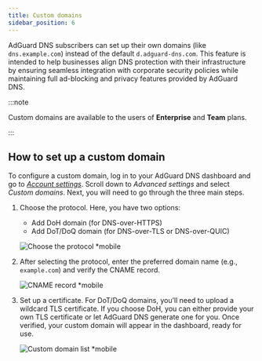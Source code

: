 ```yaml
---
title: Custom domains
sidebar_position: 6
---
```


AdGuard DNS subscribers can set up their own domains (like `dns.example.com`) instead of the default `d.adguard-dns.com`. This feature is intended to help businesses align DNS protection with their infrastructure by ensuring seamless integration with corporate security policies while maintaining full ad-blocking and privacy features provided by AdGuard DNS.

:::note

Custom domains are available to the users of **Enterprise** and **Team** plans.

:::

## How to set up a custom domain

To configure a custom domain, log in to your AdGuard DNS dashboard and go to [*Account settings*](https://adguard-dns.io/en/dashboard/account). Scroll down to *Advanced settings* and select *Custom domains*. Next, you will need to go through the three main steps.

 1. Choose the protocol. Here, you have two options:

      - Add DoH domain (for DNS-over-HTTPS)
      - Add DoT/DoQ domain (for DNS-over-TLS or DNS-over-QUIC)

    ![Choose the protocol *mobile](https://cdn.adtidy.org/content/release_notes/dns/v2-15/picture_en_1.png)

 1. After selecting the protocol, enter the preferred domain name (e.g., `example.com`) and verify the CNAME record.

    ![CNAME record *mobile](https://cdn.adtidy.org/content/release_notes/dns/v2-15/picture_en_2.png)

 1. Set up a certificate. For DoT/DoQ domains, you’ll need to upload a wildcard TLS certificate. If you choose DoH, you can either provide your own TLS certificate or let AdGuard DNS generate one for you. Once verified, your custom domain will appear in the dashboard, ready for use.

    ![Custom domain list *mobile](https://cdn.adtidy.org/content/release_notes/dns/v2-15/picture_en_3.png)
